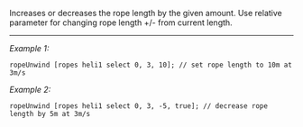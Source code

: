Increases or decreases the rope length by the given amount. Use relative parameter for changing rope length +/- from current length.


---
*Example 1:*
```sqf
ropeUnwind [ropes heli1 select 0, 3, 10]; // set rope length to 10m at 3m/s
```

*Example 2:*
```sqf
ropeUnwind [ropes heli1 select 0, 3, -5, true]; // decrease rope length by 5m at 3m/s
```